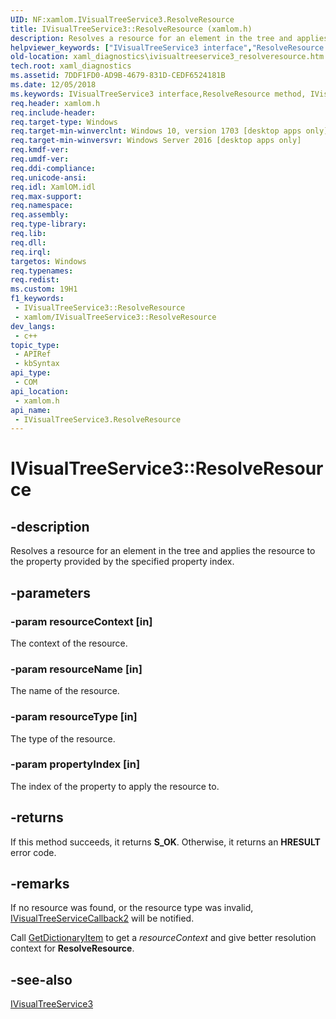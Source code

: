 ```yaml
---
UID: NF:xamlom.IVisualTreeService3.ResolveResource
title: IVisualTreeService3::ResolveResource (xamlom.h)
description: Resolves a resource for an element in the tree and applies the resource to the property provided by the specified property index.
helpviewer_keywords: ["IVisualTreeService3 interface","ResolveResource method","IVisualTreeService3.ResolveResource","IVisualTreeService3::ResolveResource","ResolveResource","ResolveResource method","ResolveResource method","IVisualTreeService3 interface","xaml_diagnostics.ivisualtreeservice3_resolveresource","xamlom/IVisualTreeService3::ResolveResource"]
old-location: xaml_diagnostics\ivisualtreeservice3_resolveresource.htm
tech.root: xaml_diagnostics
ms.assetid: 7DDF1FD0-AD9B-4679-831D-CEDF6524181B
ms.date: 12/05/2018
ms.keywords: IVisualTreeService3 interface,ResolveResource method, IVisualTreeService3.ResolveResource, IVisualTreeService3::ResolveResource, ResolveResource, ResolveResource method, ResolveResource method,IVisualTreeService3 interface, xaml_diagnostics.ivisualtreeservice3_resolveresource, xamlom/IVisualTreeService3::ResolveResource
req.header: xamlom.h
req.include-header: 
req.target-type: Windows
req.target-min-winverclnt: Windows 10, version 1703 [desktop apps only]
req.target-min-winversvr: Windows Server 2016 [desktop apps only]
req.kmdf-ver: 
req.umdf-ver: 
req.ddi-compliance: 
req.unicode-ansi: 
req.idl: XamlOM.idl
req.max-support: 
req.namespace: 
req.assembly: 
req.type-library: 
req.lib: 
req.dll: 
req.irql: 
targetos: Windows
req.typenames: 
req.redist: 
ms.custom: 19H1
f1_keywords:
 - IVisualTreeService3::ResolveResource
 - xamlom/IVisualTreeService3::ResolveResource
dev_langs:
 - c++
topic_type:
 - APIRef
 - kbSyntax
api_type:
 - COM
api_location:
 - xamlom.h
api_name:
 - IVisualTreeService3.ResolveResource
---
```


# IVisualTreeService3::ResolveResource


## -description

Resolves a resource for an element in the tree and applies the resource to the property provided by the specified property index.

## -parameters

### -param resourceContext [in]

The context of the resource.

### -param resourceName [in]

The name of the resource.

### -param resourceType [in]

The type of the resource.

### -param propertyIndex [in]

The index of the property to apply the resource to.

## -returns

If this method succeeds, it returns <b xmlns:loc="http://microsoft.com/wdcml/l10n">S_OK</b>. Otherwise, it returns an <b xmlns:loc="http://microsoft.com/wdcml/l10n">HRESULT</b> error code.

## -remarks

 If no resource was found, or the resource type was invalid, <a href="https://docs.microsoft.com/previous-versions/windows/desktop/api/xamlom/nn-xamlom-ivisualtreeservicecallback2">IVisualTreeServiceCallback2</a>  will be notified.

Call <a href="https://docs.microsoft.com/previous-versions/windows/desktop/api/xamlom/nf-xamlom-ivisualtreeservice3-getdictionaryitem">GetDictionaryItem</a> to get a <i>resourceContext</i> and give better resolution context for <b>ResolveResource</b>.

## -see-also

<a href="https://docs.microsoft.com/previous-versions/windows/desktop/api/xamlom/nn-xamlom-ivisualtreeservice3">IVisualTreeService3</a>


